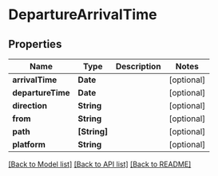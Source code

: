 # DepartureArrivalTime

## Properties
Name | Type | Description | Notes
------------ | ------------- | ------------- | -------------
**arrivalTime** | **Date** |  | [optional] 
**departureTime** | **Date** |  | [optional] 
**direction** | **String** |  | [optional] 
**from** | **String** |  | [optional] 
**path** | **[String]** |  | [optional] 
**platform** | **String** |  | [optional] 

[[Back to Model list]](../README.md#documentation-for-models) [[Back to API list]](../README.md#documentation-for-api-endpoints) [[Back to README]](../README.md)



